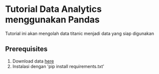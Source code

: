 # Tutorial Data Analytics menggunakan Pandas

Tutorial ini akan mengolah data titanic menjadi data yang siap digunakan

## Prerequisites
1. Download data [here](https://www.kaggle.com/datasets/vinicius150987/titanic3)
2. Instalasi dengan 'pip install requirements.txt'
